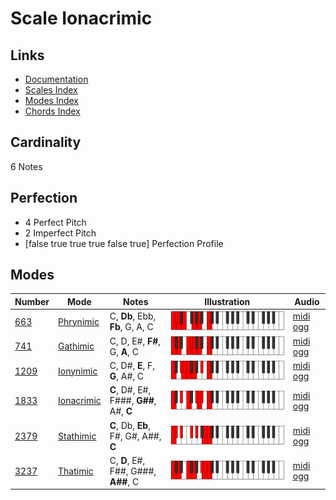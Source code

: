 # Scale Ionacrimic

## Links

- [Documentation](index.md)
- [Scales Index](Scales.md)
- [Modes Index](Modes.md)
- [Chords Index](Chords.md)

## Cardinality

6 Notes

## Perfection

- 4 Perfect Pitch
- 2 Imperfect Pitch
- [false true true true false true] Perfection Profile

## Modes

| Number | Mode | Notes | Illustration | Audio |
|--------|------|-------|--------------|-------|
| [663](https://ianring.com/musictheory/scales/663) | [Phrynimic](ModePhrynimic.md) | C, **Db**, Ebb, **Fb**, G, A, C | ![CNaturalPhrynimic](ModeCNaturalPhrynimic.png) | [midi](ModeCNaturalPhrynimic.mid) [ogg](ModeCNaturalPhrynimic.ogg) | 
| [741](https://ianring.com/musictheory/scales/741) | [Gathimic](ModeGathimic.md) | C, D, E#, **F#**, G, **A**, C | ![CNaturalGathimic](ModeCNaturalGathimic.png) | [midi](ModeCNaturalGathimic.mid) [ogg](ModeCNaturalGathimic.ogg) | 
| [1209](https://ianring.com/musictheory/scales/1209) | [Ionynimic](ModeIonynimic.md) | C, D#, **E**, F, **G**, A#, C | ![CNaturalIonynimic](ModeCNaturalIonynimic.png) | [midi](ModeCNaturalIonynimic.mid) [ogg](ModeCNaturalIonynimic.ogg) | 
| [1833](https://ianring.com/musictheory/scales/1833) | [Ionacrimic](ModeIonacrimic.md) | **C**, D#, E#, F###, **G##**, A#, **C** | ![CNaturalIonacrimic](ModeCNaturalIonacrimic.png) | [midi](ModeCNaturalIonacrimic.mid) [ogg](ModeCNaturalIonacrimic.ogg) | 
| [2379](https://ianring.com/musictheory/scales/2379) | [Stathimic](ModeStathimic.md) | **C**, Db, **Eb**, F#, G#, A##, **C** | ![CNaturalStathimic](ModeCNaturalStathimic.png) | [midi](ModeCNaturalStathimic.mid) [ogg](ModeCNaturalStathimic.ogg) | 
| [3237](https://ianring.com/musictheory/scales/3237) | [Thatimic](ModeThatimic.md) | C, **D**, E#, F##, G###, **A##**, C | ![CNaturalThatimic](ModeCNaturalThatimic.png) | [midi](ModeCNaturalThatimic.mid) [ogg](ModeCNaturalThatimic.ogg) | 
